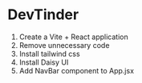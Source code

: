 # DevTinder

1. Create a Vite + React application
2. Remove unnecessary code
3. Install tailwind css
4. Install Daisy UI
5. Add NavBar component to App.jsx
